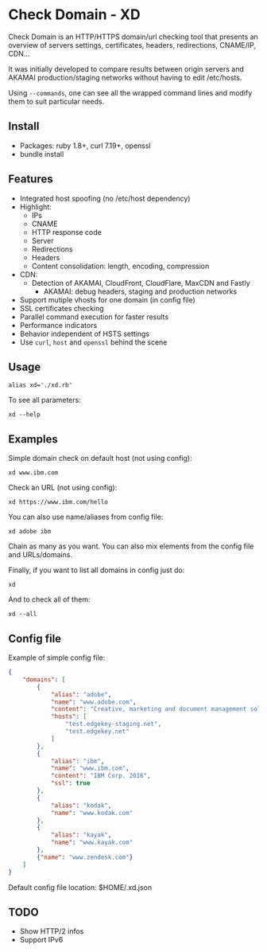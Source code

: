 # Check Domain - XD

Check Domain is an HTTP/HTTPS domain/url checking tool that presents an overview
of servers settings, certificates, headers, redirections, CNAME/IP, CDN...

It was initially developed to compare results between origin servers and AKAMAI
production/staging networks without having to edit /etc/hosts.

Using `--commands`, one can see all the wrapped command lines and modify
them to suit particular needs.

## Install

- Packages: ruby 1.8+, curl 7.19+, openssl
- bundle install 

## Features

- Integrated host spoofing (no /etc/host dependency)
- Highlight:
	-	IPs
	-	CNAME
	- HTTP response code
	-	Server
	-	Redirections
	- Headers
	-	Content consolidation: length, encoding, compression
- CDN:
  - Detection of AKAMAI, CloudFront, CloudFlare, MaxCDN and Fastly
	- AKAMAI: debug headers, staging and production networks
- Support mutiple vhosts for one domain (in config file)
- SSL certificates checking
- Parallel command execution for faster results
- Performance indicators
- Behavior independent of HSTS settings
- Use `curl`, `host` and `openssl` behind the scene

## Usage

`alias xd='./xd.rb'`

To see all parameters:

`xd --help`

## Examples

Simple domain check on default host (not using config):

`xd www.ibm.com`

Check an URL (not using config):

`xd https://www.ibm.com/hello`

You can also use name/aliases from config file:

`xd adobe ibm`

Chain as many as you want. You can also mix elements from the config file and
URLs/domains.

Finally, if you want to list all domains in config just do:

`xd`

And to check all of them:

`xd --all`

## Config file

Example of simple config file:

```json
{
	"domains": [
		{
			"alias": "adobe",
			"name": "www.adobe.com",
			"content": "Creative, marketing and document management solutions",
			"hosts": [
				"test.edgekey-staging.net",
				"test.edgekey.net"
			]
		},
		{
			"alias": "ibm",
			"name": "www.ibm.com",
			"content": "IBM Corp. 2016",
			"ssl": true
		},
		{
			"alias": "kodak",
			"name": "www.kodak.com"
		},
		{
			"alias": "kayak",
			"name": "www.kayak.com"
		},
		{"name": "www.zendesk.com"}
	]
}

```

Default config file location: $HOME/.xd.json

## TODO

- Show HTTP/2 infos
- Support IPv6
